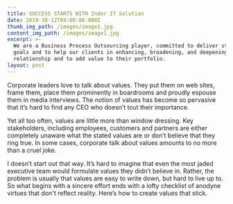 ```yaml
---
title: SUCCESS STARTS WITH Inder IT Solution
date: 2019-10-12T04:00:00.000Z
thumb_img_path: /images/image1.jpg
content_img_path: /images/image1.jpg
excerpt: >-
  We are a Business Process Outsourcing player, committed to deliver strategic
  goals and to help our clients in enhancing, broadening, and deepening the
  relationship and to add value to their portfolio.
layout: post
---
```

Corporate leaders love to talk about values. They put them on web sites, frame them, place them prominently in boardrooms and proudly espouse them in media interviews. The notion of values has become so pervasive that it’s hard to find any CEO who doesn’t tout their importance.



Yet all too often, values are little more than window dressing. Key stakeholders, including employees, customers and partners are either completely unaware what the stated values are or don’t believe that they ring true. In some cases, corporate talk about values amounts to no more than a cruel joke.



I doesn’t start out that way. It’s hard to imagine that even the most jaded executive team would formulate values they didn’t believe in. Rather, the problem is usually that values are easy to write down, but hard to live up to. So what begins with a sincere effort ends with a lofty checklist of anodyne virtues that don't reflect reality. Here’s how to create values that stick.

#
